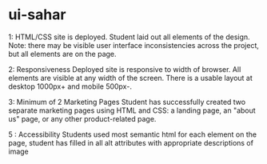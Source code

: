# ui-sahar

1: HTML/CSS site is deployed. Student laid out all elements of the design. Note: there may be visible user interface inconsistencies across the project, but all elements are on the page.

2: Responsiveness Deployed site is responsive to width of browser. All elements are visible at any width of the screen. There is a usable layout at desktop 1000px+ and mobile 500px-.

3: Minimum of 2 Marketing Pages Student has successfully created two separate marketing pages using HTML and CSS: a landing page, an "about us" page, or any other product-related page.

5 : Accessibility Students used most semantic html for each element on the page, student has filled in all alt attributes with appropriate descriptions of image

